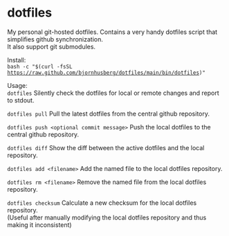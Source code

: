 dotfiles
========

My personal git-hosted dotfiles. Contains a very handy dotfiles script that simplifies github synchronization. <br>
It also support git submodules.

Install:<br>
<code>bash -c "$(curl -fsSL https://raw.github.com/bjornhusberg/dotfiles/main/bin/dotfiles)"</code>

Usage:<br>
<code>dotfiles</code>
Silently check the dotfiles for local or remote changes and report to stdout.

<code>dotfiles pull</code>
Pull the latest dotfiles from the central github repository.

<code>dotfiles push &lt;optional commit message&gt;</code>
Push the local dotfiles to the central github repository.

<code>dotfiles diff</code>
Show the diff between the active dotfiles and the local repository.

<code>dotfiles add &lt;filename&gt;</code>
Add the named file to the local dotfiles repository.

<code>dotfiles rm &lt;filename&gt;</code>
Remove the named file from the local dotfiles repository.

<code>dotfiles checksum</code>
Calculate a new checksum for the local dotfiles repository.<br>
(Useful after manually modifying the local dotfiles repository and thus making it inconsistent)
